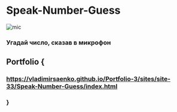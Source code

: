 # Speak-Number-Guess

![mic](https://user-images.githubusercontent.com/56477695/141676918-0503f56b-06d7-4ca2-8aa0-7d2275cda42b.png)
 
### Угадай число, сказав в микрофон

## Portfolio {

### https://vladimirsaenko.github.io/Portfolio-3/sites/site-33/Speak-Number-Guess/index.html

### }
